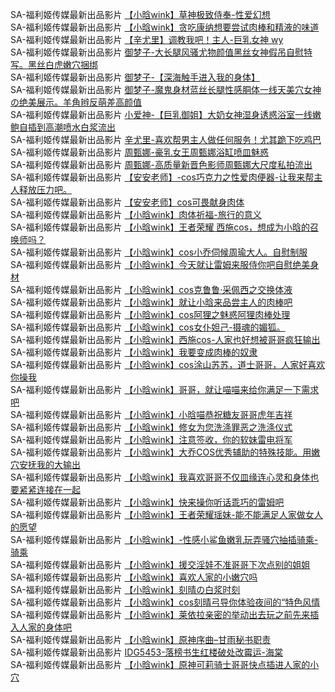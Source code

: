 


SA-福利姬传媒最新出品影片      [【小晗wink】草神极致侍奉-性爱幻想](http://sagj.me/videoDetail/38352a02d88bda38.html)  
SA-福利姬传媒最新出品影片      [【小晗wink】贪吃康纳想要尝试肉棒和精液的味道](http://sagj.me/videoDetail/a3166a0a120879d9.html)  
SA-福利姬传媒最新出品影片      [【辛尤里】调教我吧！主人-巨乳女神 wy](http://sagj.me/videoDetail/1ea51420902a2bd1.html)   
SA-福利姬传媒最新出品影片      [御梦子-大长腿风骚尤物颜值黑丝女神假吊自慰特写。黑丝白虎嫩穴捆绑](http://sagj.me/videoDetail/b769019a6f3b5953.html)  
SA-福利姬传媒最新出品影片      [御梦子-【深海触手进入我的身体】](http://sagj.me/videoDetail/c005a3a453ffa8a1.html)   
SA-福利姬传媒最新出品影片      [御梦子-魔鬼身材蓝丝长腿性感胴体一线天美穴女神の绝美展示。羊角辫反萌差高颜值](http://sagj.me/videoDetail/fab45f8f155e1e80.html)     
SA-福利姬传媒最新出品影片      [小爱神-【巨乳御姐】大奶女神湿身诱惑浴室一线嫩鲍自插到高潮喷水白浆流出](http://sagj.me/videoDetail/6ffcf28c8f2bb8af.html)   
SA-福利姬传媒最新出品影片      [辛尤里-喜欢帮男主人做任何服务！尤其跪下吃鸡巴](http://sagj.me/videoDetail/0e1f5a552fbca0e8.html)     
SA-福利姬传媒最新出品影片      [周甄娜-豪乳女王周甄娜浴缸喷皿魅惑](http://sagj.me/videoDetail/c89176c571d908c5.html)     
SA-福利姬传媒最新出品影片      [周甄娜-高质量新晋色影师周甄娜大尺度私拍流出](http://sagj.me/videoDetail/f10b6e69f276f112.html)   
SA-福利姬传媒最新出品影片      [【安安老师】-cos巧克力之性爱肉便器-让我来帮主人释放压力吧。](http://sagj.me/videoDetail/2bee32c2014f755e.html)     
SA-福利姬传媒最新出品影片      [【安安老师】cos可畏献身肉体](http://sagj.me/videoDetail/f6ed3998122d6d5e.html)     
SA-福利姬传媒最新出品影片      [【小晗wink】肉体祈福-旅行的意义](http://sagj.me/videoDetail/ae58766cc2820acc.html)     
SA-福利姬传媒最新出品影片      [【小晗wink】王者荣耀 西施cos，想成为小晗的召唤师吗？](http://sagj.me/videoDetail/ae0faa362a3aa9a4.html)      
SA-福利姬传媒最新出品影片      [【小晗wink】cos小乔伺候周瑜大人。自慰制服](http://sagj.me/videoDetail/a7df2e0b3810d80f.html)     
SA-福利姬传媒最新出品影片      [【小晗wink】今天就让雷姆来服侍你吧自慰绝美身材](http://sagj.me/videoDetail/772e3c2a600e308c.html)    
SA-福利姬传媒最新出品影片      [【小晗wink】cos克鲁鲁·采佩西之交换体液](http://sagj.me/videoDetail/8009a18c16fb577c.html)      
SA-福利姬传媒最新出品影片      [【小晗wink】就让小晗来品尝主人的肉棒吧](http://sagj.me/videoDetail/2f7a0c69bb3b20f9.html)     
SA-福利姬传媒最新出品影片      [【小晗wink】cos阿狸之魅惑阿狸肉棒处理](http://sagj.me/videoDetail/15a4b62ea76d94cb.html)   
SA-福利姬传媒最新出品影片      [【小晗wink】cos女仆妲己-摄魂的媚狐。](http://sagj.me/videoDetail/e2179610fe273df9.html)   
SA-福利姬传媒最新出品影片      [【小晗wink】西施cos-人家也好想被哥哥疯狂输出](http://sagj.me/videoDetail/9737587992a270df.html)     
SA-福利姬传媒最新出品影片      [【小晗wink】我要变成肉棒的奴隶](http://sagj.me/videoDetail/23cf1a80817029d8.html)    
SA-福利姬传媒最新出品影片      [【小晗wink】cos涂山苏苏，道士哥哥，人家好喜欢你操我](http://sagj.me/videoDetail/038e847867e3c554.html)     
SA-福利姬传媒最新出品影片      [【小晗wink】哥哥，就让喵喵来给你满足一下需求吧](http://sagj.me/videoDetail/b3f7dcf0261d292f.html)        
SA-福利姬传媒最新出品影片      [【小晗wink】小晗喵恭祝糖友哥哥虎年吉祥](http://sagj.me/videoDetail/dcac62fa875bf77f.html)        
SA-福利姬传媒最新出品影片      [【小晗wink】修女为您洗涤罪恶之洗涤仪式](http://sagj.me/videoDetail/6273b6e470db1206.html)      
SA-福利姬传媒最新出品影片      [【小晗wink】注意签收，你的软妹雷电将军](http://sagj.me/videoDetail/5401f88a3c5de3f3.html)         
SA-福利姬传媒最新出品影片      [【小晗wink】大乔COS优秀辅助的特殊技能。用嫩穴安抚我的大输出](http://sagj.me/videoDetail/0ae5d52de8ddfb26.html)        
SA-福利姬传媒最新出品影片      [【小晗wink】我喜欢哥哥不仅皿缘连心灵和身体也要紧紧连接在一起](http://sagj.me/videoDetail/b1c1997095b2ca1f.html)       
SA-福利姬传媒最新出品影片      [【小晗wink】快来操你听话乖巧的雷姆吧](http://sagj.me/videoDetail/e83c29250a56202c.html)      
SA-福利姬传媒最新出品影片      [【小晗wink】王者荣耀瑶妹-能不能满足人家做女人的愿望](http://sagj.me/videoDetail/3e8f3c11c5978846.html)   
SA-福利姬传媒最新出品影片      [【小晗wink】-性感小鲨鱼嫩乳玩弄骚穴抽插骑乘-骑乘](http://sagj.me/videoDetail/26635fedee89e7e2.html)    
SA-福利姬传媒最新出品影片      [【小晗wink】援交淫娃不准哥哥下次点别的姐姐](http://sagj.me/videoDetail/5b9df9c2fb1851fe.html)     
SA-福利姬传媒最新出品影片      [【小晗wink】喜欢人家的小嫩穴吗](http://sagj.me/videoDetail/5300fc92457606c4.html)      
SA-福利姬传媒最新出品影片      [【小晗wink】刻晴の白浆时刻](http://sagj.me/videoDetail/6d197c3b7d2c7aaf.html)       
SA-福利姬传媒最新出品影片      [【小晗wink】cos刻晴弓导你体验夜间的“特色风情](http://sagj.me/videoDetail/b9e6a191709841f3.html)     
SA-福利姬传媒最新出品影片      [【小晗wink】莱依拉亲密的举动出去玩之前先来插入人家的身体吧](http://sagj.me/videoDetail/54a7cf24b91470b2.html)    
SA-福利姬传媒最新出品影片      [【小晗wink】原神序曲–甘雨秘书职责](http://sagj.me/videoDetail/982ea568504c4279.html)       
SA-福利姬传媒最新出品影片      [IDG5453-落榜书生红楼破处改霉运-海棠](http://sagj.me/videoDetail/430266ababed9b3c.html)   
SA-福利姬传媒最新出品影片      [【小晗wink】原神可莉骑士哥哥快点插进人家的小穴](http://sagj.me/videoDetail/25f2dac38ede78e3.html)      
